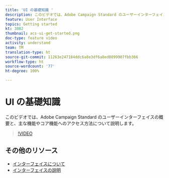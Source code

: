 ```yaml
---
title: 'UI の基礎知識 '
description: このビデオでは、Adobe Campaign Standard のユーザーインターフェイスとその主な特長およびコア機能の概要を説明します。
feature: User Interface
topics: Getting started
kt: 3882
thumbnail: acs-ui-get-started.png
doc-type: feature video
activity: understand
team: TM
translation-type: ht
source-git-commit: 11263e247184ddc6a8e3df6a8ed0899907fbb366
workflow-type: ht
source-wordcount: '77'
ht-degree: 100%

---
```



# UI の基礎知識

このビデオでは、Adobe Campaign Standard のユーザーインターフェイスの概要と、主な機能やコア機能へのアクセス方法について説明します。

>[!VIDEO](https://video.tv.adobe.com/v/18469?quality=12&captions=jpn)

## その他のリソース

* [インターフェイスについて](https://experienceleague.adobe.com/docs/campaign-standard/using/getting-started/discovering-the-interface/about-the-interface.html?lang=ja)
* [インターフェイスの説明](https://experienceleague.adobe.com/docs/campaign-standard/using/getting-started/discovering-the-interface/interface-description.html?lang=ja)
